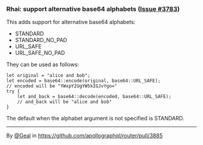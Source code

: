 ### Rhai: support alternative base64 alphabets ([Issue #3783](https://github.com/apollographql/router/issues/3783))

This adds support for alternative base64 alphabets:
* STANDARD
* STANDARD_NO_PAD
* URL_SAFE
* URL_SAFE_NO_PAD

They can be used as follows:

```
let original = "alice and bob";
let encoded = base64::encode(original, base64::URL_SAFE);
// encoded will be "YWxpY2UgYW5kIGJvYgo="
try {
    let and_back = base64::decode(encoded, base64::URL_SAFE);
    // and_back will be "alice and bob"
}
```

The default when the alphabet argument is not specified is STANDARD.

<!-- start metadata -->
---

By [@Geal](https://github.com/Geal) in https://github.com/apollographql/router/pull/3885